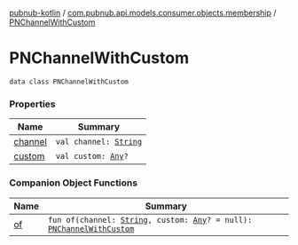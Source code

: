 [pubnub-kotlin](../../index.md) / [com.pubnub.api.models.consumer.objects.membership](../index.md) / [PNChannelWithCustom](./index.md)

# PNChannelWithCustom

`data class PNChannelWithCustom`

### Properties

| Name | Summary |
|---|---|
| [channel](channel.md) | `val channel: `[`String`](https://kotlinlang.org/api/latest/jvm/stdlib/kotlin/-string/index.html) |
| [custom](custom.md) | `val custom: `[`Any`](https://kotlinlang.org/api/latest/jvm/stdlib/kotlin/-any/index.html)`?` |

### Companion Object Functions

| Name | Summary |
|---|---|
| [of](of.md) | `fun of(channel: `[`String`](https://kotlinlang.org/api/latest/jvm/stdlib/kotlin/-string/index.html)`, custom: `[`Any`](https://kotlinlang.org/api/latest/jvm/stdlib/kotlin/-any/index.html)`? = null): `[`PNChannelWithCustom`](./index.md) |
